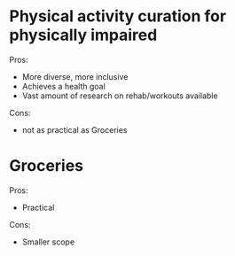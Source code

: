 # Physical activity curation for physically impaired
Pros:
* More diverse, more inclusive
* Achieves a health goal 
* Vast amount of research on rehab/workouts available

Cons:
* not as practical as Groceries


# Groceries
Pros:
* Practical 

Cons:
* Smaller scope